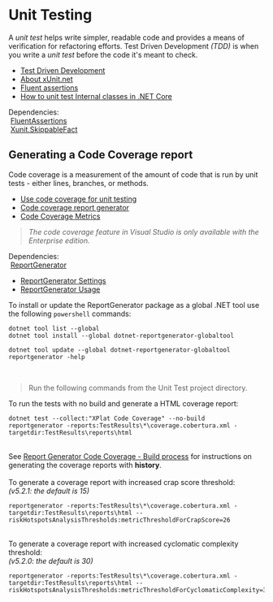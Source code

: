 # Unit Testing
A _unit test_ helps write simpler, readable code and provides a means of verification for refactoring efforts. Test Driven Development _(TDD)_ is when you write a _unit test_ before the code it's meant to check.
- [Test Driven Development](https://deviq.com/practices/test-driven-development)
- [About xUnit.net](https://xunit.net/)
- [Fluent assertions](https://fluentassertions.com/tips/)
- [How to unit test Internal classes in .NET Core](https://anthonygiretti.com/2018/06/27/how-to-unit-test-internal-classes-in-net-core-applications/)

Dependencies:\
&nbsp;[FluentAssertions](https://www.nuget.org/packages/FluentAssertions)\
&nbsp;[Xunit.SkippableFact](https://www.nuget.org/packages/Xunit.SkippableFact)

## Generating a Code Coverage report
Code coverage is a measurement of the amount of code that is run by unit tests - either lines, branches, or methods.

- [Use code coverage for unit testing](https://learn.microsoft.com/en-us/dotnet/core/testing/unit-testing-code-coverage)
- [Code coverage report generator](https://reportgenerator.io/getstarted)
- [Code Coverage Metrics](https://dunnhq.com/posts/2023/code-coverage-metrics/)

> _The code coverage feature in Visual Studio is only available with the Enterprise edition._

Dependencies:\
&nbsp;[ReportGenerator](https://www.nuget.org/packages/ReportGenerator)
- [ReportGenerator Settings](https://github.com/danielpalme/ReportGenerator/wiki/Settings)
- [ReportGenerator Usage](https://reportgenerator.io/usage)

To install or update the ReportGenerator package as a global .NET tool use  the following `powershell` commands:
```shell
dotnet tool list --global
dotnet tool install --global dotnet-reportgenerator-globaltool

dotnet tool update --global dotnet-reportgenerator-globaltool
reportgenerator -help
```
&nbsp;
> Run the following commands from the Unit Test project directory.

To run the tests with no build and generate a HTML coverage report:
```shell
dotnet test --collect:"XPlat Code Coverage" --no-build
reportgenerator -reports:TestResults\*\coverage.cobertura.xml -targetdir:TestResults\reports\html
```
\
See [Report Generator Code Coverage - Build process](https://github.com/KevinDHeath/KevinDHeath.github.io/blob/main/README.md) for instructions on generating the coverage reports with **history**.\
\
To generate a coverage report with increased crap score threshold:\
_(v5.2.1: the default is 15)_
```shell
reportgenerator -reports:TestResults\*\coverage.cobertura.xml -targetdir:TestResults\reports\html --riskHotspotsAnalysisThresholds:metricThresholdForCrapScore=26
```
\
To generate a coverage report with increased cyclomatic complexity threshold:\
_(v5.2.0: the default is 30)_
```shell
reportgenerator -reports:TestResults\*\coverage.cobertura.xml -targetdir:TestResults\reports\html --riskHotspotsAnalysisThresholds:metricThresholdForCyclomaticComplexity=36
```